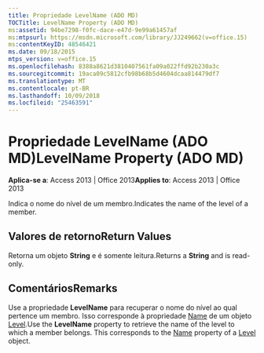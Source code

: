 ```yaml
---
title: Propriedade LevelName (ADO MD)
TOCTitle: LevelName Property (ADO MD)
ms:assetid: 94be7298-f0fc-dace-e47d-9e99a61457af
ms:mtpsurl: https://msdn.microsoft.com/library/JJ249662(v=office.15)
ms:contentKeyID: 48546421
ms.date: 09/18/2015
mtps_version: v=office.15
ms.openlocfilehash: 8388a8621d3810407561fa09a022ffd92b230a3c
ms.sourcegitcommit: 19aca09c5812cfb98b68b5d4604dcaa814479df7
ms.translationtype: MT
ms.contentlocale: pt-BR
ms.lasthandoff: 10/09/2018
ms.locfileid: "25463591"
---
```

# <a name="levelname-property-ado-md"></a><span data-ttu-id="a6375-102">Propriedade LevelName (ADO MD)</span><span class="sxs-lookup"><span data-stu-id="a6375-102">LevelName Property (ADO MD)</span></span>


<span data-ttu-id="a6375-103">**Aplica-se a**: Access 2013 | Office 2013</span><span class="sxs-lookup"><span data-stu-id="a6375-103">**Applies to**: Access 2013 | Office 2013</span></span>

<span data-ttu-id="a6375-104">Indica o nome do nível de um membro.</span><span class="sxs-lookup"><span data-stu-id="a6375-104">Indicates the name of the level of a member.</span></span>

## <a name="return-values"></a><span data-ttu-id="a6375-105">Valores de retorno</span><span class="sxs-lookup"><span data-stu-id="a6375-105">Return Values</span></span>

<span data-ttu-id="a6375-106">Retorna um objeto **String** e é somente leitura.</span><span class="sxs-lookup"><span data-stu-id="a6375-106">Returns a **String** and is read-only.</span></span>

## <a name="remarks"></a><span data-ttu-id="a6375-107">Comentários</span><span class="sxs-lookup"><span data-stu-id="a6375-107">Remarks</span></span>

<span data-ttu-id="a6375-p101">Use a propriedade **LevelName** para recuperar o nome do nível ao qual pertence um membro. Isso corresponde à propriedade [Name](name-property-ado-md.md) de um objeto [Level](level-object-ado-md.md).</span><span class="sxs-lookup"><span data-stu-id="a6375-p101">Use the **LevelName** property to retrieve the name of the level to which a member belongs. This corresponds to the [Name](name-property-ado-md.md) property of a [Level](level-object-ado-md.md) object.</span></span>

